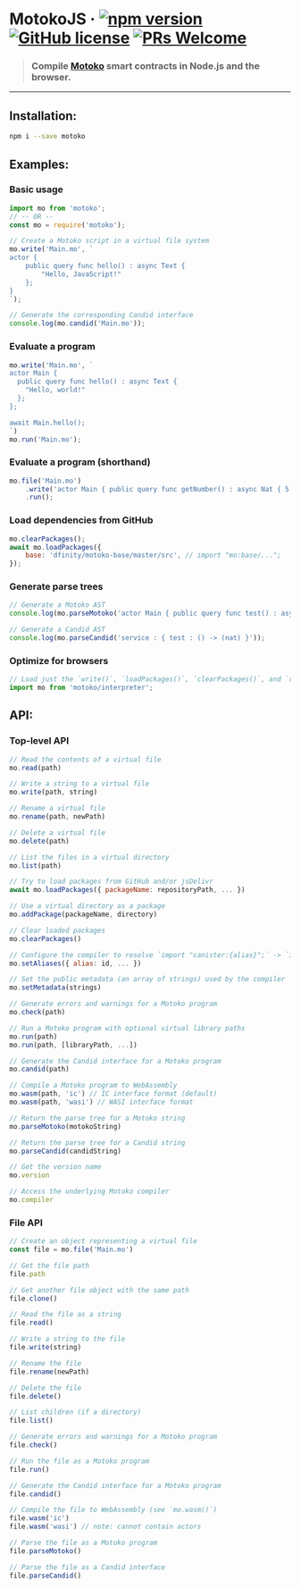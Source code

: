 
# MotokoJS &middot; [![npm version](https://img.shields.io/npm/v/motoko.svg?logo=npm)](https://www.npmjs.com/package/motoko) [![GitHub license](https://img.shields.io/badge/license-Apache%202.0-blue.svg)](https://opensource.org/licenses/Apache-2.0) [![PRs Welcome](https://img.shields.io/badge/PRs-welcome-brightgreen.svg)](https://github.com/dfinity/motoko/issues)

> ### Compile [Motoko](https://smartcontracts.org/) smart contracts in Node.js and the browser.

---

## Installation:

```sh
npm i --save motoko
```

## Examples:

### Basic usage

```js
import mo from 'motoko';
// -- OR --
const mo = require('motoko');

// Create a Motoko script in a virtual file system
mo.write('Main.mo', `
actor {
    public query func hello() : async Text {
        "Hello, JavaScript!"
    };
}
`);

// Generate the corresponding Candid interface
console.log(mo.candid('Main.mo'));
```

### Evaluate a program

```js
mo.write('Main.mo', `
actor Main {
  public query func hello() : async Text {
    "Hello, world!"
  };
};

await Main.hello();
`)
mo.run('Main.mo');
```

### Evaluate a program (shorthand)

```js
mo.file('Main.mo')
    .write('actor Main { public query func getNumber() : async Nat { 5 } }')
    .run();
```

### Load dependencies from GitHub

```js
mo.clearPackages();
await mo.loadPackages({
    base: 'dfinity/motoko-base/master/src', // import "mo:base/...";
});
```

### Generate parse trees

```js
// Generate a Motoko AST
console.log(mo.parseMotoko('actor Main { public query func test() : async Nat { 123 } }'));

// Generate a Candid AST
console.log(mo.parseCandid('service : { test : () -> (nat) }'));
```

### Optimize for browsers

```js
// Load just the `write()`, `loadPackages()`, `clearPackages()`, and `run()`, operations for a smaller file size:
import mo from 'motoko/interpreter';
```

## API:

### Top-level API

```js
// Read the contents of a virtual file
mo.read(path)

// Write a string to a virtual file
mo.write(path, string)

// Rename a virtual file
mo.rename(path, newPath)

// Delete a virtual file
mo.delete(path)

// List the files in a virtual directory
mo.list(path)

// Try to load packages from GitHub and/or jsDelivr
await mo.loadPackages({ packageName: repositoryPath, ... })

// Use a virtual directory as a package
mo.addPackage(packageName, directory)

// Clear loaded packages
mo.clearPackages()

// Configure the compiler to resolve `import "canister:{alias}";` -> `import "canister:{id}";`
mo.setAliases({ alias: id, ... })

// Set the public metadata (an array of strings) used by the compiler
mo.setMetadata(strings)

// Generate errors and warnings for a Motoko program
mo.check(path)

// Run a Motoko program with optional virtual library paths
mo.run(path)
mo.run(path, [libraryPath, ...])

// Generate the Candid interface for a Motoko program
mo.candid(path)

// Compile a Motoko program to WebAssembly
mo.wasm(path, 'ic') // IC interface format (default)
mo.wasm(path, 'wasi') // WASI interface format

// Return the parse tree for a Motoko string
mo.parseMotoko(motokoString)

// Return the parse tree for a Candid string
mo.parseCandid(candidString)

// Get the version name
mo.version

// Access the underlying Motoko compiler
mo.compiler
```

### File API

```js
// Create an object representing a virtual file
const file = mo.file('Main.mo')

// Get the file path
file.path

// Get another file object with the same path
file.clone()

// Read the file as a string
file.read()

// Write a string to the file
file.write(string)

// Rename the file
file.rename(newPath)

// Delete the file
file.delete()

// List children (if a directory)
file.list()

// Generate errors and warnings for a Motoko program
file.check()

// Run the file as a Motoko program
file.run()

// Generate the Candid interface for a Motoko program
file.candid()

// Compile the file to WebAssembly (see `mo.wasm()`)
file.wasm('ic')
file.wasm('wasi') // note: cannot contain actors

// Parse the file as a Motoko program
file.parseMotoko()

// Parse the file as a Candid interface
file.parseCandid()
```

